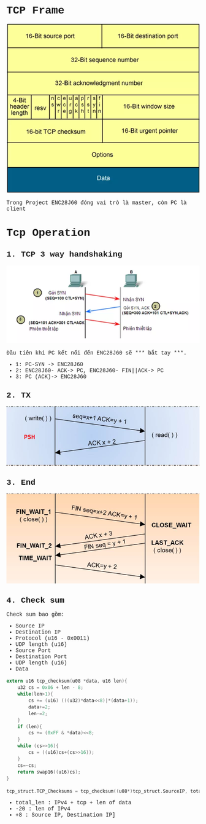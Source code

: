 
<span style="font-family: Courier New;">

# TCP Frame
![image info](./Image/tcp_ip_frame.png)

Trong Project ENC28J60 đóng vai trò là master, còn PC là client

# Tcp Operation

## 1. TCP 3 way handshaking

![image info](./Image/tcp_operation.png)

Đầu tiên khi PC kết nối đến ENC28J60 sẽ *** bắt tay ***. 

 + 1: PC-SYN -> ENC28J60
 + 2: ENC28J60- ACK-> PC, ENC28J60- FIN||ACK-> PC
 + 3: PC (ACK)-> ENC28J60

## 2. TX

![image info](./Image/write.png)

## 3. End

![image info](./Image/close.png)

## 4. Check sum

Check sum bao gồm:

+ Source IP
+ Destination IP
+ Protocol (u16 - 0x0011)
+ UDP length (u16)
+ Source Port
+ Destination Port
+ UDP length (u16)
+ Data


```c
extern u16 tcp_checksum(u08 *data, u16 len){
	u32 cs = 0x06 + len - 8;
	while(len>1){
		cs += (u16) (((u32)*data<<8)|*(data+1));
		data+=2;
		len-=2;
	}
	if (len){
		cs += (0xFF & *data)<<8;
	}
	while (cs>>16){
		cs = ((u16)cs+(cs>>16));
	}
	cs=~cs;
	return swap16((u16)cs);
}

tcp_struct.TCP_Checksums = tcp_checksum((u08*)tcp_struct.SourceIP, total_len - 20 +8);
```
+ total_len : IPv4 + tcp + len of data
+ -20 : len of IPv4
+ +8 : Source IP, Destination IP]

</span>